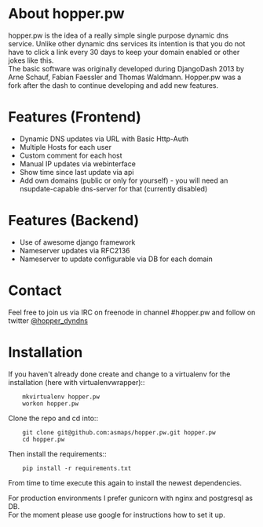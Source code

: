 # About hopper.pw

hopper.pw is the idea of a really simple single purpose dynamic dns service.
Unlike other dynamic dns services its intention is that you do not
have to click a link every 30 days to keep your domain enabled or other jokes
like this.  
The basic software was originally developed during DjangoDash 2013 by Arne
Schauf, Fabian Faessler and Thomas Waldmann. Hopper.pw was a fork after the dash
to continue developing and add new features.


# Features (Frontend)

* Dynamic DNS updates via URL with Basic Http-Auth
* Multiple Hosts for each user
* Custom comment for each host
* Manual IP updates via webinterface
* Show time since last update via api
* Add own domains (public or only for yourself) - you will need an nsupdate-capable dns-server for that (currently
  disabled)


# Features (Backend)

* Use of awesome django framework
* Nameserver updates via RFC2136
* Nameserver to update configurable via DB for each domain

# Contact

Feel free to join us via IRC on freenode in channel #hopper.pw and follow on twitter [@hopper_dyndns](https://twitter.com/hopper_dyndns)

# Installation

If you haven't already done create and change to a virtualenv for the
installation (here with virtualenvwrapper)::
```
    mkvirtualenv hopper.pw
    workon hopper.pw
```

Clone the repo and cd into::
```
    git clone git@github.com:asmaps/hopper.pw.git hopper.pw
    cd hopper.pw
```

Then install the requirements::
```
    pip install -r requirements.txt
```
From time to time execute this again to install the newest dependencies.

For production environments I prefer gunicorn with nginx and postgresql as DB.  
For the moment please use google for instructions how to set it up.

